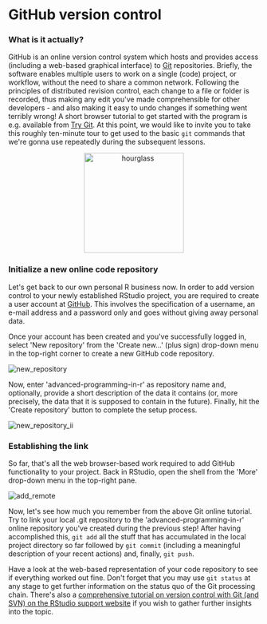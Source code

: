 
# GitHub version control

### What is it actually? 
GitHub is an online version control system which hosts and provides access 
(including a web-based graphical interface) to [Git](https://git-scm.com/) 
repositories. Briefly, the software enables multiple users to work on a single 
(code) project, or workflow, without the need to share a common network. 
Following the principles of distributed revision control, each change to a file 
or folder is recorded, thus making any edit you've made comprehensible for other 
developers - and also making it easy to undo changes if something went terribly 
wrong! A short browser tutorial to get started with the program is e.g. 
available from [Try Git](https://try.github.io/levels/1/challenges/1). At this 
point, we would like to invite you to take this roughly ten-minute tour to get 
used to the basic `git` commands that we're gonna use repeatedly during the 
subsequent lessons. 

<center>
  <img src="https://pixabay.com/static/uploads/photo/2012/04/14/14/04/hourglass-34048_640.png" alt="hourglass" style="width: 200px;"/>
</center>

### Initialize a new online code repository
Let's get back to our own personal R business now. In order to add version 
control to your newly established RStudio project, you are required to create a 
user account at [GitHub](https://github.com/). This involves the specification 
of a username, an e-mail address and a password only and goes without giving 
away personal data. 

Once your account has been created and you've successfully logged in, select 
'New repository' from the 'Create new...' (plus sign) drop-down menu in the 
top-right corner to create a new GitHub code repository. 

![new_repository](http://i.imgur.com/N4ni6RY.png)

Now, enter 'advanced-programming-in-r' as repository name and, optionally, 
provide a short description of the data it contains (or, more precisely, the 
data that it is supposed to contain in the future). Finally, hit the 'Create 
repository' button to complete the setup process.

![new_repository_ii](http://i.imgur.com/K9D6NQr.png)

### Establishing the link
So far, that's all the web browser-based work required to add GitHub 
functionality to your project. Back in RStudio, open the shell from the 'More' 
drop-down menu in the top-right pane. 

![add_remote](http://i.imgur.com/AWI8Bpq.png)

Now, let's see how much you remember from the above Git online tutorial. Try to 
link your local .git repository to the 'advanced-programming-in-r' online 
repository you've created during the previous step! After having accomplished 
this, `git add` all the stuff that has accumulated in the local project 
directory so far followed by `git commit` (including a meaningful description of your recent 
actions) and, finally, `git push`. 

Have a look at the web-based representation 
of your code repository to see if everything worked out fine. Don't forget that 
you may use `git status` at any stage to get further information on the status 
quo of the Git processing chain. There's also a [comprehensive tutorial on version control with Git (and SVN) on the RStudio support website](https://support.rstudio.com/hc/en-us/articles/200532077-Version-Control-with-Git-and-SVN) if you wish to gather further insights into the topic.
